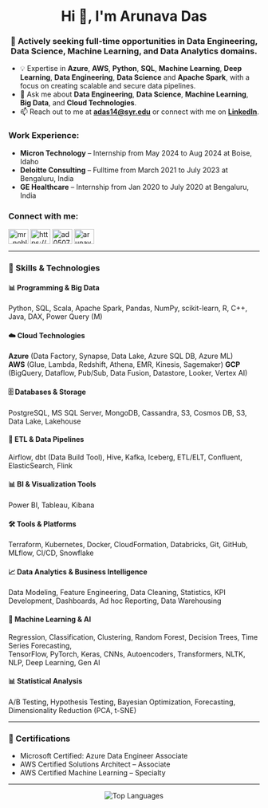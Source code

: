 <h1 align="center">Hi 👋, I'm Arunava Das</h1>
<h3 align="center">
🚀 Actively seeking full-time opportunities in <b>Data Engineering</b>, <b>Data Science</b>, <b>Machine Learning</b>, and <b>Data Analytics</b> domains. </h3>

- 💡 Expertise in **Azure**, **AWS**, **Python**, **SQL**, **Machine Learning**, **Deep Learning**, **Data Engineering**, **Data Science** and **Apache Spark**, with a focus on creating scalable and secure data pipelines.
- 💬 Ask me about **Data Engineering**, **Data Science**, **Machine Learning**, **Big Data**, and **Cloud Technologies**.
- 📫 Reach out to me at **adas14@syr.edu** or  connect with me on **[LinkedIn](https://linkedin.com/in/arunavadas005)**.
  

<h3 align="left">Work Experience:</h3>
<ul>
  <li><b>Micron Technology</b> – Internship from  May 2024 to Aug 2024 at Boise, Idaho </li>
   <li><b>Deloitte Consulting</b> – Fulltime from March 2021 to July 2023 at Bengaluru, India </li>
   <li><b>GE Healthcare</b> – Internship from Jan 2020 to July 2020 at Bengaluru, India </li>
</ul>

<h3 align="left">Connect with me:</h3>
<p align="left">
<a href="https://twitter.com/mr_noblebanter" target="blank"><img align="center" src="https://raw.githubusercontent.com/rahuldkjain/github-profile-readme-generator/master/src/images/icons/Social/twitter.svg" alt="mr_noblebanter" height="30" width="40" /></a>
<a href="https://linkedin.com/in/https://www.linkedin.com/in/arunavadas005/" target="blank"><img align="center" src="https://raw.githubusercontent.com/rahuldkjain/github-profile-readme-generator/master/src/images/icons/Social/linked-in-alt.svg" alt="https://www.linkedin.com/in/arunavadas005/" height="30" width="40" /></a>
<a href="https://kaggle.com/ad0507" target="blank"><img align="center" src="https://raw.githubusercontent.com/rahuldkjain/github-profile-readme-generator/master/src/images/icons/Social/kaggle.svg" alt="ad0507" height="30" width="40" /></a>
<a href="https://instagram.com/arunava_das05" target="blank"><img align="center" src="https://raw.githubusercontent.com/rahuldkjain/github-profile-readme-generator/master/src/images/icons/Social/instagram.svg" alt="arunava_das05" height="30" width="40" /></a>
</p>

---

### 🧠 Skills & Technologies

#### 📊 Programming & Big Data
Python, SQL, Scala, Apache Spark, Pandas, NumPy, scikit-learn, R, C++, Java, DAX, Power Query (M)

#### ☁️ Cloud Technologies
**Azure** (Data Factory, Synapse, Data Lake, Azure SQL DB, Azure ML)  
**AWS** (Glue, Lambda, Redshift, Athena, EMR, Kinesis, Sagemaker) 
**GCP** (BigQuery, Dataflow, Pub/Sub, Data Fusion, Datastore, Looker, Vertex AI)

#### 🗄️ Databases & Storage
PostgreSQL, MS SQL Server, MongoDB, Cassandra, S3, Cosmos DB, S3, Data Lake, Lakehouse

#### 🔁 ETL & Data Pipelines
Airflow, dbt (Data Build Tool), Hive, Kafka, Iceberg, ETL/ELT, Confluent, ElasticSearch, Flink

#### 📊 BI & Visualization Tools
Power BI, Tableau, Kibana

#### 🛠️ Tools & Platforms
Terraform, Kubernetes, Docker, CloudFormation, Databricks, Git, GitHub, MLflow, CI/CD, Snowflake

#### 📈 Data Analytics & Business Intelligence
Data Modeling, Feature Engineering, Data Cleaning, Statistics, KPI Development, Dashboards, Ad hoc Reporting, Data Warehousing

#### 🤖 Machine Learning & AI
Regression, Classification, Clustering, Random Forest, Decision Trees, Time Series Forecasting,  
TensorFlow, PyTorch, Keras, CNNs, Autoencoders, Transformers, NLTK, NLP, Deep Learning, Gen AI

#### 📊 Statistical Analysis
A/B Testing, Hypothesis Testing, Bayesian Optimization, Forecasting, Dimensionality Reduction (PCA, t-SNE)

---

### 📜 Certifications
- Microsoft Certified: Azure Data Engineer Associate  
- AWS Certified Solutions Architect – Associate  
- AWS Certified Machine Learning – Specialty  

---

<p align="center">
  <img src="https://github-readme-stats.vercel.app/api/top-langs?username=ad0507&show_icons=true&locale=en&layout=compact" alt="Top Languages" />
</p>
